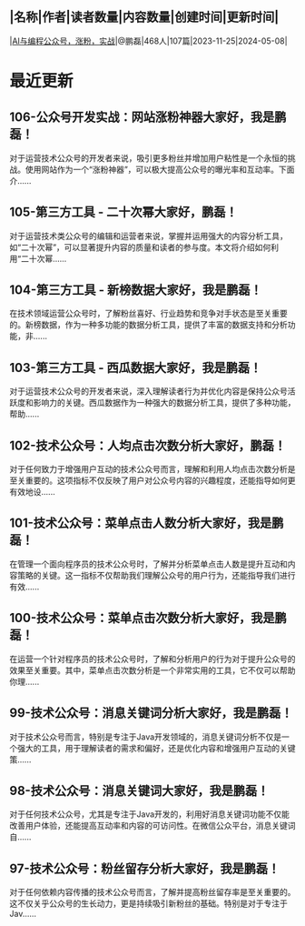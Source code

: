|名称|作者|读者数量|内容数量|创建时间|更新时间|
---
|[AI与编程公众号，涨粉，实战](https://xiaobot.net/p/ddkk01?refer=0b133df9-27dc-423b-8101-639049001c13)|@鹏磊|468人|107篇|2023-11-25|2024-05-08|

# 最近更新
## 106-公众号开发实战：网站涨粉神器大家好，我是鹏磊！

对于运营技术公众号的开发者来说，吸引更多粉丝并增加用户粘性是一个永恒的挑战。使用网站作为一个“涨粉神器”，可以极大提高公众号的曝光率和互动率。下面介......
## 105-第三方工具 - 二十次幂大家好，鹏磊！

对于运营技术类公众号的编辑和运营者来说，掌握并运用强大的内容分析工具，如“二十次幂”，可以显著提升内容的质量和读者的参与度。本文将介绍如何利用“二十次幂......
## 104-第三方工具 - 新榜数据大家好，我是鹏磊！

在技术领域运营公众号时，了解粉丝喜好、行业趋势和竞争对手状态是至关重要的。新榜数据，作为一种多功能的数据分析工具，提供了丰富的数据支持和分析功能，非......
## 103-第三方工具 - 西瓜数据大家好，我是鹏磊！

对于运营技术公众号的开发者来说，深入理解读者行为并优化内容是保持公众号活跃度和影响力的关键。西瓜数据作为一种强大的数据分析工具，提供了多种功能，帮助......
## 102-技术公众号：人均点击次数分析大家好，鹏磊！

对于任何致力于增强用户互动的技术公众号而言，理解和利用人均点击次数分析是至关重要的。这项指标不仅反映了用户对公众号内容的兴趣程度，还能指导如何更有效地设......
## 101-技术公众号：菜单点击人数分析大家好，我是鹏磊！

在管理一个面向程序员的技术公众号时，了解并分析菜单点击人数是提升互动和内容策略的关键。这一指标不仅帮助我们理解公众号的用户行为，还能指导我们进行有效......
## 100-技术公众号：菜单点击次数分析大家好，我是鹏磊！

在运营一个针对程序员的技术公众号时，了解和分析用户的行为对于提升公众号的效果至关重要。其中，菜单点击次数分析是一个非常实用的工具，它不仅可以帮助你理......
## 99-技术公众号：消息关键词分析大家好，我是鹏磊！

对于技术公众号而言，特别是专注于Java开发领域的，消息关键词分析不仅是一个强大的工具，用于理解读者的需求和偏好，还是优化内容和增强用户互动的关键策......
## 98-技术公众号：消息关键词大家好，我是鹏磊！

对于任何技术公众号，尤其是专注于Java开发的，利用好消息关键词功能不仅能改善用户体验，还能提高互动率和内容的可访问性。在微信公众平台，消息关键词自......
## 97-技术公众号：粉丝留存分析大家好，我是鹏磊！

对于任何依赖内容传播的技术公众号而言，了解并提高粉丝留存率是至关重要的。这不仅关乎公众号的生长动力，更是持续吸引新粉丝的基础。特别是对于专注于Jav......

